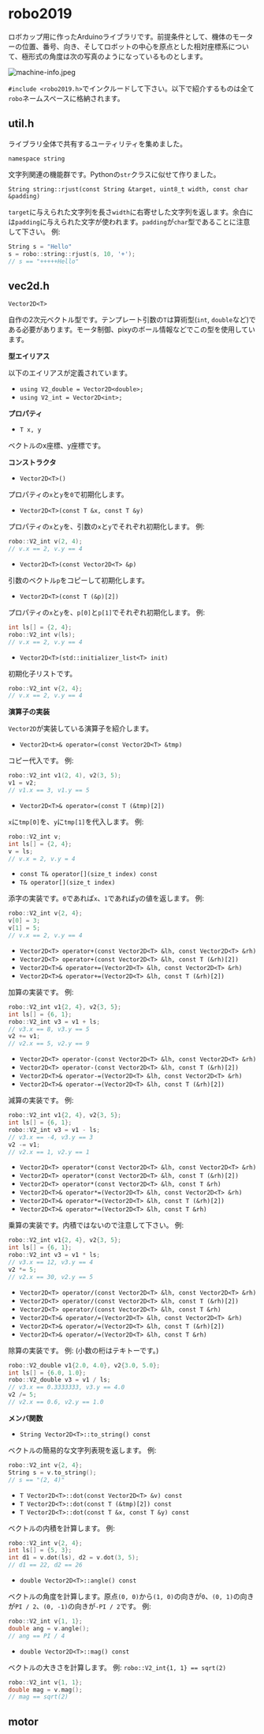 <!-- 必ずVSCodeで開き、Ctrl+Shift+Vでプレビューを開くこと -->

# robo2019

ロボカップ用に作ったArduinoライブラリです。前提条件として、機体のモーターの位置、番号、向き、そしてロボットの中心を原点とした相対座標系について、極形式の角度は次の写真のようになっているものとします。

![machine-info.jpeg](./img/machine-info.jpeg)

`#include <robo2019.h>`でインクルードして下さい。以下で紹介するものは全て`robo`ネームスペースに格納されます。

## util.h

ライブラリ全体で共有するユーティリティを集めました。

`namespace string`

文字列関連の機能群です。Pythonの`str`クラスに似せて作りました。

`String string::rjust(const String &target, uint8_t width, const char &padding)`

`target`に与えられた文字列を長さ`width`に右寄せした文字列を返します。余白には`padding`に与えられた文字が使われます。`padding`が`char`型であることに注意して下さい。
例:

```C++
String s = "Hello"
s = robo::string::rjust(s, 10, '+');
// s == "+++++Hello"
```

## vec2d.h

`Vector2D<T>`

自作の2次元ベクトル型です。テンプレート引数の`T`は算術型(`int`, `double`など)である必要があります。モータ制御、pixyのボール情報などでこの型を使用しています。

**型エイリアス**

以下のエイリアスが定義されています。

* `using V2_double = Vector2D<double>;`
* `using V2_int = Vector2D<int>;`

**プロパティ**

* `T x, y`

ベクトルのx座標、y座標です。

**コンストラクタ**

* `Vector2D<T>()`

プロパティの`x`と`y`を`0`で初期化します。

* `Vector2D<T>(const T &x, const T &y)`

プロパティの`x`と`y`を、引数の`x`と`y`でそれぞれ初期化します。
例:

```C++
robo::V2_int v(2, 4);
// v.x == 2, v.y == 4
```

* `Vector2D<T>(const Vector2D<T> &p)`

引数のベクトル`p`をコピーして初期化します。

* `Vector2D<T>(const T (&p)[2])`

プロパティの`x`と`y`を、`p[0]`と`p[1]`でそれぞれ初期化します。
例:

```C++
int ls[] = {2, 4};
robo::V2_int v(ls);
// v.x == 2, v.y == 4
```

* `Vector2D<T>(std::initializer_list<T> init)`

初期化子リストです。

```C++
robo::V2_int v{2, 4};
// v.x == 2, v.y == 4
```

**演算子の実装**

`Vector2D`が実装している演算子を紹介します。

* `Vector2D<t>& operator=(const Vector2D<T> &tmp)`

コピー代入です。
例:

```C++
robo::V2_int v1(2, 4), v2(3, 5);
v1 = v2;
// v1.x == 3, v1.y == 5
```

* `Vector2D<T>& operator=(const T (&tmp)[2])`

`x`に`tmp[0]`を、`y`に`tmp[1]`を代入します。
例:

```C++
robo::V2_int v;
int ls[] = {2, 4};
v = ls;
// v.x = 2, v.y = 4
```

* `const T& operator[](size_t index) const`
* `T& operator[](size_t index)`

添字の実装です。`0`であれば`x`、`1`であれば`y`の値を返します。
例:


```C++
robo::V2_int v{2, 4};
v[0] = 3;
v[1] = 5;
// v.x == 2, v.y == 4
```

* `Vector2D<T> operator+(const Vector2D<T> &lh, const Vector2D<T> &rh)`
* `Vector2D<T> operator+(const Vector2D<T> &lh, const T (&rh)[2])`
* `Vector2D<T>& operator+=(Vector2D<T> &lh, const Vector2D<T> &rh)`
* `Vector2D<T>& operator+=(Vector2D<T> &lh, const T (&rh)[2])`

加算の実装です。
例:

```C++
robo::V2_int v1{2, 4}, v2{3, 5};
int ls[] = {6, 1};
robo::V2_int v3 = v1 + ls;
// v3.x == 8, v3.y == 5
v2 += v1;
// v2.x == 5, v2.y == 9
```

* `Vector2D<T> operator-(const Vector2D<T> &lh, const Vector2D<T> &rh)`
* `Vector2D<T> operator-(const Vector2D<T> &lh, const T (&rh)[2])`
* `Vector2D<T>& operator-=(Vector2D<T> &lh, const Vector2D<T> &rh)`
* `Vector2D<T>& operator-=(Vector2D<T> &lh, const T (&rh)[2])`

減算の実装です。
例:

```C++
robo::V2_int v1{2, 4}, v2{3, 5};
int ls[] = {6, 1};
robo::V2_int v3 = v1 - ls;
// v3.x == -4, v3.y == 3
v2 -= v1;
// v2.x == 1, v2.y == 1
```

* `Vector2D<T> operator*(const Vector2D<T> &lh, const Vector2D<T> &rh)`
* `Vector2D<T> operator*(const Vector2D<T> &lh, const T (&rh)[2])`
* `Vector2D<T> operator*(const Vector2D<T> &lh, const T &rh)`
* `Vector2D<T>& operator*=(Vector2D<T> &lh, const Vector2D<T> &rh)`
* `Vector2D<T>& operator*=(Vector2D<T> &lh, const T (&rh)[2])`
* `Vector2D<T>& operator*=(Vector2D<T> &lh, const T &rh)`

乗算の実装です。内積ではないので注意して下さい。
例:

```C++
robo::V2_int v1{2, 4}, v2{3, 5};
int ls[] = {6, 1};
robo::V2_int v3 = v1 * ls;
// v3.x == 12, v3.y == 4
v2 *= 5;
// v2.x == 30, v2.y == 5
```

* `Vector2D<T> operator/(const Vector2D<T> &lh, const Vector2D<T> &rh)`
* `Vector2D<T> operator/(const Vector2D<T> &lh, const T (&rh)[2])`
* `Vector2D<T> operator/(const Vector2D<T> &lh, const T &rh)`
* `Vector2D<T>& operator/=(Vector2D<T> &lh, const Vector2D<T> &rh)`
* `Vector2D<T>& operator/=(Vector2D<T> &lh, const T (&rh)[2])`
* `Vector2D<T>& operator/=(Vector2D<T> &lh, const T &rh)`

除算の実装です。
例: (小数の桁はテキトーです。)

```C++
robo::V2_double v1{2.0, 4.0}, v2{3.0, 5.0};
int ls[] = {6.0, 1.0};
robo::V2_double v3 = v1 / ls;
// v3.x == 0.3333333, v3.y == 4.0
v2 /= 5;
// v2.x == 0.6, v2.y == 1.0
```

**メンバ関数**

* `String Vector2D<T>::to_string() const`

ベクトルの簡易的な文字列表現を返します。
例:

```C++
robo::V2_int v{2, 4};
String s = v.to_string();
// s == "(2, 4)"
```

* `T Vector2D<T>::dot(const Vector2D<T> &v) const`
* `T Vector2D<T>::dot(const T (&tmp)[2]) const`
* `T Vector2D<T>::dot(const T &x, const T &y) const`

ベクトルの内積を計算します。
例:

```C++
robo::V2_int v{2, 4};
int ls[] = {5, 3};
int d1 = v.dot(ls), d2 = v.dot(3, 5);
// d1 == 22, d2 == 26
```

* `double Vector2D<T>::angle() const`

ベクトルの角度を計算します。原点`(0, 0)`から`(1, 0)`の向きが`0`、`(0, 1)`の向きが`PI / 2`、`(0, -1)`の向きが`-PI / 2`です。
例:

```C++
robo::V2_int v{1, 1};
double ang = v.angle();
// ang == PI / 4
```

* `double Vector2D<T>::mag() const`

ベクトルの大きさを計算します。
例: `robo::V2_int{1, 1} == sqrt(2)`

```C++
robo::V2_int v{1, 1};
double mag = v.mag();
// mag == sqrt(2)
```

## motor


